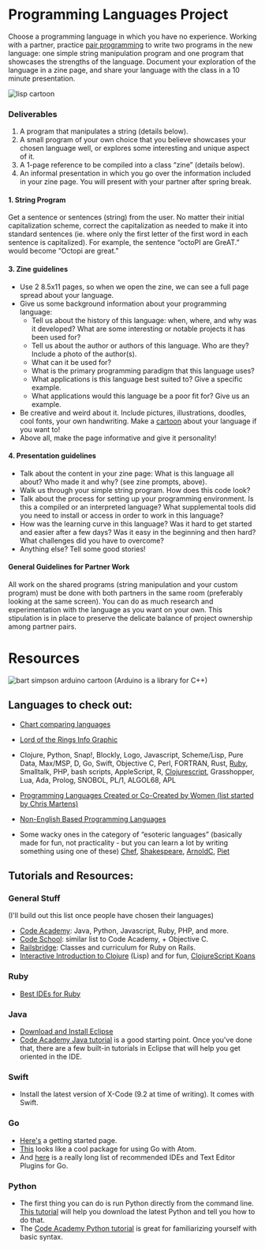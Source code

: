 # Programming Languages Project
Choose a programming language in which you have no experience. Working with a partner, practice [pair programming](https://en.wikipedia.org/wiki/Pair_programming) to write two programs in the new language: one simple string manipulation program and one program that showcases the strengths of the language. Document your exploration of the language in a zine page, and share your language with the class in a 10 minute presentation. 

![lisp cartoon](https://github.com/lizzybrooks/LanguagesProject/blob/master/images/lisp.jpg)

### Deliverables 
1. A program that manipulates a string (details below).
2. A small program of your own choice that you believe showcases your chosen language well, or explores some interesting and unique aspect of it.
3. A 1-page reference to be compiled into a class “zine” (details below).
4. An informal presentation in which you go over the information included in your zine page. You will present with your partner after spring break.

#### 1. String Program
Get a sentence or sentences (string) from the user. No matter their initial capitalization scheme, correct the capitalization as needed to make it into standard sentences (ie. where only the first letter of the first word in each sentence is capitalized). For example, the sentence “octoPI are GreAT.” would become “Octopi are great.”

#### 3. Zine guidelines
* Use 2 8.5x11 pages, so when we open the zine, we can see a full page spread about your language. 
* Give us some background information about your programming language:
     - Tell us about the history of this language: when, where, and why was it developed? What are some interesting or notable projects it has been used for? 
    - Tell us about the author or authors of this language. Who are they? Include a photo of the author(s). 
    - What can it be used for? 
    - What is the primary programming paradigm that this language uses?
   - What applications is this language best suited to? Give a specific example.
   - What applications would this language be a poor fit for? Give us an example.
* Be creative and weird about it. Include pictures, illustrations, doodles, cool fonts, your own handwriting. Make a [cartoon](https://stackoverflow.com/questions/84556/whats-your-favorite-programmer-cartoon) about your language if you want to! 
* Above all, make the page informative and give it personality! 

#### 4. Presentation guidelines
* Talk about the content in your zine page: What is this language all about? Who made it and why? (see zine prompts, above).
* Walk us through your simple string program. How does this code look? 
* Talk about the process for setting up your programming environment. Is this a compiled or an interpreted language? What supplemental tools did you need to install or access in order to work in this language? 
* How was the learning curve in this language? Was it hard to get started and easier after a few days? Was it easy in the beginning and then hard? What challenges did you have to overcome? 
* Anything else? Tell some good stories! 

#### General Guidelines for Partner Work
All work on the shared programs (string manipulation and your custom program) must be done with both partners in the same room (preferably looking at the same screen). You can do as much research and experimentation with the language as you want on your own. This stipulation is in place to preserve the delicate balance of project ownership among partner pairs. 

# Resources
![bart simpson arduino cartoon](https://github.com/lizzybrooks/LanguagesProject/blob/master/images/bartarduino.png)
(Arduino is a library for C++)

## Languages to check out:
* [Chart comparing languages](http://programming.dojo.net.nz/resources/programming-language-comparison/index) 
* [Lord of the Rings Info Graphic](http://carlcheo.com/startcoding)
* Clojure, Python, Snap!, Blockly, Logo, Javascript, Scheme/Lisp, Pure Data, Max/MSP, D, Go, Swift, Objective C, Perl, FORTRAN, Rust, [Ruby](http://tryruby.org/levels/1/challenges/0), Smalltalk, PHP, bash scripts, AppleScript, R, [Clojurescript](http://clojurescriptkoans.com/), Grasshopper, Lua, Ada, Prolog, SNOBOL, PL/1, ALGOL68, APL

* [Programming Languages Created or Co-Created by Women (list started by Chris Martens)](https://docs.google.com/spreadsheets/d/151WuY1KXAgIcfU0d9LxJB_-CbY6aMF5cvyPDbjot_qs/edit?usp=sharing)
* [Non-English Based Programming Languages](https://en.wikipedia.org/wiki/Non-English-based_programming_languages)
* Some wacky ones in the category of “esoteric languages” (basically made for fun, not practicality - but you can learn a lot by writing something using one of these) [Chef](http://www.dangermouse.net/esoteric/chef.html), [Shakespeare](http://shakespearelang.sourceforge.net/), [ArnoldC](http://lhartikk.github.io/ArnoldC/), [Piet](http://lhartikk.github.io/ArnoldC/)

## Tutorials and Resources:
### General Stuff
(I'll build out this list once people have chosen their languages)
* [Code Academy](https://www.codecademy.com/learn): Java, Python, Javascript, Ruby, PHP, and more.
* [Code School](https://www.codeschool.com/): similar list to Code Academy, + Objective C.
* [Railsbridge](http://docs.railsbridge.org/intro-to-rails/): Classes and curriculum for Ruby on Rails.
* [Interactive Introduction to Clojure](http://www.tryclj.com/) (Lisp) and for fun, [ClojureScript Koans](http://clojurescriptkoans.com/)

### Ruby
* [Best IDEs for Ruby](https://blog.g2crowd.com/blog/integrated-development-environment-ide/whats-best-ide-ruby-development/)

### Java
* [Download and Install Eclipse](https://beginnersbook.com/2016/04/how-to-install-eclipse-on-mac-os-x/)
* [Code Academy Java tutorial](https://www.codecademy.com/learn/learn-java) is a good starting point. Once you've done that, there are a few built-in tutorials in Eclipse that will help you get oriented in the IDE. 

### Swift
* Install the latest version of X-Code (9.2 at time of writing). It comes with Swift. 

### Go 
* [Here's](https://golang.org/doc/install?download=go1.10.darwin-amd64.pkg) a getting started page. 
* [This](https://github.com/joefitzgerald/go-plus) looks like a cool package for using Go with Atom.
* And [here](https://github.com/golang/go/wiki/IDEsAndTextEditorPlugins) is a really long list of recommended IDEs and Text Editor Plugins for Go. 

### Python
* The first thing you can do is run Python directly from the command line. [This tutorial](https://opentechschool.github.io/python-beginners/en/getting_started.html) will help you download the latest Python and tell you how to do that. 
* The [Code Academy Python tutorial](https://www.codecademy.com/learn/learn-python) is great for familiarizing yourself with basic syntax.

